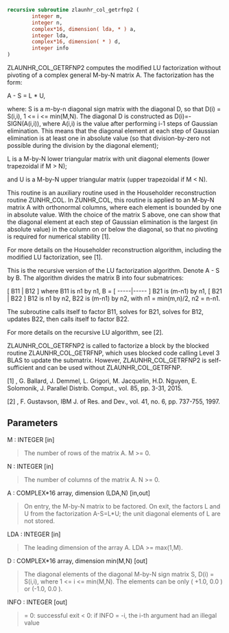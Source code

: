 ```fortran
recursive subroutine zlaunhr_col_getrfnp2 (
        integer m,
        integer n,
        complex*16, dimension( lda, * ) a,
        integer lda,
        complex*16, dimension( * ) d,
        integer info
)
```

ZLAUNHR_COL_GETRFNP2 computes the modified LU factorization without
pivoting of a complex general M-by-N matrix A. The factorization has
the form:

A - S = L \* U,

where:
S is a m-by-n diagonal sign matrix with the diagonal D, so that
D(i) = S(i,i), 1 <= i <= min(M,N). The diagonal D is constructed
as D(i)=-SIGN(A(i,i)), where A(i,i) is the value after performing
i-1 steps of Gaussian elimination. This means that the diagonal
element at each step of  Gaussian elimination is at
least one in absolute value (so that division-by-zero not
possible during the division by the diagonal element);

L is a M-by-N lower triangular matrix with unit diagonal elements
(lower trapezoidal if M > N);

and U is a M-by-N upper triangular matrix
(upper trapezoidal if M < N).

This routine is an auxiliary routine used in the Householder
reconstruction routine ZUNHR_COL. In ZUNHR_COL, this routine is
applied to an M-by-N matrix A with orthonormal columns, where each
element is bounded by one in absolute value. With the choice of
the matrix S above, one can show that the diagonal element at each
step of Gaussian elimination is the largest (in absolute value) in
the column on or below the diagonal, so that no pivoting is required
for numerical stability [1].

For more details on the Householder reconstruction algorithm,
including the modified LU factorization, see [1].

This is the recursive version of the LU factorization algorithm.
Denote A - S by B. The algorithm divides the matrix B into four
submatrices:

[  B11 | B12  ]  where B11 is n1 by n1,
B = [ -----|----- ]        B21 is (m-n1) by n1,
[  B21 | B22  ]        B12 is n1 by n2,
B22 is (m-n1) by n2,
with n1 = min(m,n)/2, n2 = n-n1.


The subroutine calls itself to factor B11, solves for B21,
solves for B12, updates B22, then calls itself to factor B22.

For more details on the recursive LU algorithm, see [2].

ZLAUNHR_COL_GETRFNP2 is called to factorize a block by the blocked
routine ZLAUNHR_COL_GETRFNP, which uses blocked code calling
Level 3 BLAS to update the submatrix. However, ZLAUNHR_COL_GETRFNP2
is self-sufficient and can be used without ZLAUNHR_COL_GETRFNP.

[1] ,
G. Ballard, J. Demmel, L. Grigori, M. Jacquelin, H.D. Nguyen,
E. Solomonik, J. Parallel Distrib. Comput.,
vol. 85, pp. 3-31, 2015.

[2] , F. Gustavson, IBM J. of Res. and Dev.,
vol. 41, no. 6, pp. 737-755, 1997.

## Parameters
M : INTEGER [in]
> The number of rows of the matrix A.  M >= 0.

N : INTEGER [in]
> The number of columns of the matrix A.  N >= 0.

A : COMPLEX\*16 array, dimension (LDA,N) [in,out]
> On entry, the M-by-N matrix to be factored.
> On exit, the factors L and U from the factorization
> A-S=L\*U; the unit diagonal elements of L are not stored.

LDA : INTEGER [in]
> The leading dimension of the array A.  LDA >= max(1,M).

D : COMPLEX\*16 array, dimension min(M,N) [out]
> The diagonal elements of the diagonal M-by-N sign matrix S,
> D(i) = S(i,i), where 1 <= i <= min(M,N). The elements can be
> only ( +1.0, 0.0 ) or (-1.0, 0.0 ).

INFO : INTEGER [out]
> = 0:  successful exit
> < 0:  if INFO = -i, the i-th argument had an illegal value
